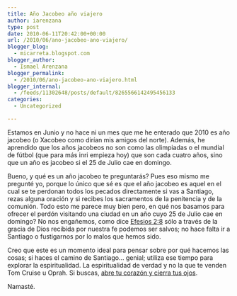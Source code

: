 ```yaml
---
title: Año Jacobeo año viajero
author: iarenzana
type: post
date: 2010-06-11T20:42:00+00:00
url: /2010/06/ano-jacobeo-ano-viajero/
blogger_blog:
  - micarreta.blogspot.com
blogger_author:
  - Ismael Arenzana
blogger_permalink:
  - /2010/06/ano-jacobeo-ano-viajero.html
blogger_internal:
  - /feeds/11302648/posts/default/8265566142495456133
categories:
  - Uncategorized

---
```

Estamos en Junio y no hace ni un mes que me he enterado que 2010 es año jacobeo (o Xacobeo como dirían mis amigos del norte). Además, he aprendido que los años jacobeos no son como las olimpiadas o el mundial de fútbol (que para más inri empieza hoy) que son cada cuatro años, sino que un año es jacobeo si el 25 de Julio cae en domingo.

Bueno, y qué es un año jacobeo te preguntarás? Pues eso mismo me pregunté yo, porque lo único que sé es que el año jacobeo es aquel en el cual se te perdonan todos los pecados directamente si vas a Santiago, rezas alguna oración y si recibes los sacramentos de la penitencia y de la comunión. Todo esto me parece muy bien pero, en qué nos basamos para ofrecer el perdón visitando una ciudad en un año cuyo 25 de Julio cae en domingo? No nos engañemos, como dice [Efesios 2:8][1] sólo a través de la gracia de Dios recibida por nuestra fe podemos ser salvos; no hace falta ir a Santiago o fustigarnos por lo malos que hemos sido.

Creo que este es un momento ideal para pensar sobre por qué hacemos las cosas; si haces el camino de Santiago&#8230; genial; utiliza ese tiempo para explorar la espiritualidad. La espiritualidad de verdad y no la que te venden Tom Cruise u Oprah. Si buscas, [abre tu corazón y cierra tus ojos][2].

Namasté.

 [1]: http://www.biblegateway.com/quicksearch/?quicksearch=por+gracia+sois&qs_version=RVR1960
 [2]: http://www.biblegateway.com/passage/?search=Hebreos+11:1&version=RVR1960